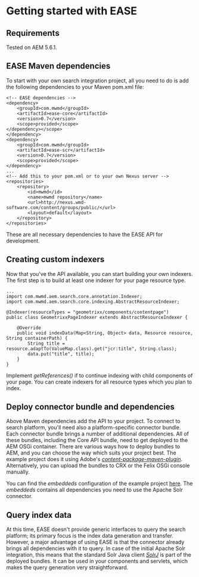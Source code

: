 Getting started with EASE
========

Requirements
--------

Tested on AEM 5.6.1.

EASE Maven dependencies
--------

To start with your own search integration project, all you need to do is add the following dependencies to your Maven pom.xml file:

	<!-- EASE dependencies -->
	<dependency>
		<groupId>com.mwmd</groupId>
		<artifactId>ease-core</artifactId>
		<version>0.7</version>
		<scope>provided</scope>
	</dependency></scope>			
	</dependency>	
	<dependency>
		<groupId>com.mwmd</groupId>
		<artifactId>ease-scr</artifactId>
		<version>0.7</version>
		<scope>provided</scope>			
	</dependency>
	...
	<!-- Add this to your pom.xml or to your own Nexus server -->
	<repositories>
        <repository>
            <id>mwmd</id>
            <name>mwmd repository</name>
            <url>http://nexus.wmd-software.com/content/groups/public/</url>
            <layout>default</layout>
        </repository>
    </repositories>
	
These are all necessary dependencies to have the EASE API for development. 

Creating custom indexers
--------

Now that you've the API available, you can start building your own indexers. The first step is to build at least one indexer for your page resource type. 

	...
	import com.mwmd.aem.search.core.annotation.Indexer;
	import com.mwmd.aem.search.core.indexing.AbstractResourceIndexer;

	@Indexer(resourceTypes = "geometrixx/components/contentpage")
	public class GeometrixxPageIndexer extends AbstractResourceIndexer {

		@Override
		public void indexData(Map<String, Object> data, Resource resource, String containerPath) {
			String title = resource.adaptTo(ValueMap.class).get("jcr:title", String.class);
			data.put("title", title);
		}
	}
	
Implement *getReferences()* if to continue indexing with child components of your page. You can create indexers for all resource types which you plan to index.
	
Deploy connector bundle and dependencies
--------

Above Maven dependencies add the API to your project. To connect to search platform, you'll need also a platform-specific connector bundle. Each connector bundle brings a number of additional dependencies. All of these bundles, including the Core API bundle,
need to get deployed to the AEM OSGi container. 
There are various ways how to deploy bundles to AEM, and you can choose the way which suits your project best. The example project does it using Adobe's [*content-package-maven-plugin*](http://dev.day.com/docs/en/cq/current/core/how_to/how_to_use_the_vlttool/vlt-mavenplugin.html).
Alternatively, you can upload the bundles to CRX or the Felix OSGi console manually.

You can find the *embeddeds* configuration of the example project [here](https://github.com/mwmd/ease/blob/master/example/content/pom.xml). The *embeddeds* contains all dependencies you need to use the Apache Solr connector.

Query index data
--------

At this time, EASE doesn't provide generic interfaces to query the search platform; its primary focus is the index data generation and transfer. However, a major advantage of using EASE is that the connector already brings all
dependencies with it to query. In case of the initial Apache Solr integration, this means that the standard Solr Java client [*SolrJ*](http://wiki.apache.org/solr/Solrj) is part of the deployed bundles. It can be used in your components and servlets, which makes the
query generation very straightforward.